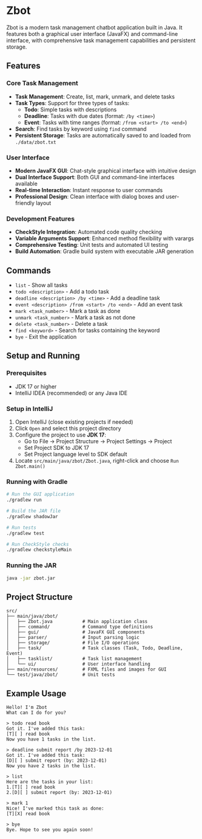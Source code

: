 # Zbot

Zbot is a modern task management chatbot application built in Java. It features both a graphical user interface (JavaFX) and command-line interface, with comprehensive task management capabilities and persistent storage.

## Features

### Core Task Management
- **Task Management**: Create, list, mark, unmark, and delete tasks
- **Task Types**: Support for three types of tasks:
  - **Todo**: Simple tasks with descriptions
  - **Deadline**: Tasks with due dates (format: `/by <time>`)  
  - **Event**: Tasks with time ranges (format: `/from <start> /to <end>`)
- **Search**: Find tasks by keyword using `find` command
- **Persistent Storage**: Tasks are automatically saved to and loaded from `./data/zbot.txt`

### User Interface
- **Modern JavaFX GUI**: Chat-style graphical interface with intuitive design
- **Dual Interface Support**: Both GUI and command-line interfaces available
- **Real-time Interaction**: Instant response to user commands
- **Professional Design**: Clean interface with dialog boxes and user-friendly layout

### Development Features
- **CheckStyle Integration**: Automated code quality checking
- **Variable Arguments Support**: Enhanced method flexibility with varargs
- **Comprehensive Testing**: Unit tests and automated UI testing
- **Build Automation**: Gradle build system with executable JAR generation

## Commands

- `list` - Show all tasks
- `todo <description>` - Add a todo task
- `deadline <description> /by <time>` - Add a deadline task
- `event <description> /from <start> /to <end>` - Add an event task
- `mark <task_number>` - Mark a task as done
- `unmark <task_number>` - Mark a task as not done
- `delete <task_number>` - Delete a task
- `find <keyword>` - Search for tasks containing the keyword
- `bye` - Exit the application

## Setup and Running

### Prerequisites
- JDK 17 or higher
- IntelliJ IDEA (recommended) or any Java IDE

### Setup in IntelliJ
1. Open IntelliJ (close existing projects if needed)
2. Click `Open` and select this project directory
3. Configure the project to use **JDK 17**:
   - Go to File → Project Structure → Project Settings → Project
   - Set Project SDK to JDK 17
   - Set Project language level to SDK default
4. Locate `src/main/java/zbot/Zbot.java`, right-click and choose `Run Zbot.main()`

### Running with Gradle
```bash
# Run the GUI application
./gradlew run

# Build the JAR file
./gradlew shadowJar

# Run tests
./gradlew test

# Run CheckStyle checks
./gradlew checkstyleMain
```

### Running the JAR
```bash
java -jar zbot.jar
```

## Project Structure

```
src/
├── main/java/zbot/
│   ├── Zbot.java           # Main application class
│   ├── command/            # Command type definitions
│   ├── gui/                # JavaFX GUI components
│   ├── parser/             # Input parsing logic
│   ├── storage/            # File I/O operations
│   ├── task/               # Task classes (Task, Todo, Deadline, Event)
│   ├── tasklist/           # Task list management
│   └── ui/                 # User interface handling
├── main/resources/         # FXML files and images for GUI
└── test/java/zbot/         # Unit tests
```

## Example Usage

```
Hello! I'm Zbot
What can I do for you?

> todo read book
Got it. I've added this task:
[T][ ] read book
Now you have 1 tasks in the list.

> deadline submit report /by 2023-12-01
Got it. I've added this task:
[D][ ] submit report (by: 2023-12-01)
Now you have 2 tasks in the list.

> list
Here are the tasks in your list:
1.[T][ ] read book
2.[D][ ] submit report (by: 2023-12-01)

> mark 1
Nice! I've marked this task as done:
[T][X] read book

> bye
Bye. Hope to see you again soon!
```
